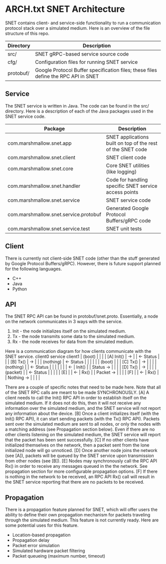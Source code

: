 ARCH.txt
SNET Architecture
==================

SNET contains client- and service-side functionality to run a communication
protocol stack over a simulated medium. Here is an overview of the file
structure of this repo.

| Directory | Description |
| --------- | ----------- |
| src/      | SNET gRPC-based service source code |
| cfg/      | Configuration files for running SNET service |
| protobuf/ | Google Protocol Buffer specification files; these files define the RPC API in SNET |


Service
-------
The SNET service is written in Java. The code can be found in the src/
directory. Here is a description of each of the Java packages used in the SNET
service code.
 
| Package | Description |
| ------- | ----------- |
| com.marshmallow.snet.app              | SNET applications built on top of the rest of the SNET code |
| com.marshmallow.snet.client           | SNET client code |
| com.marshmallow.snet.core             | Core SNET utilities (like logging) |
| com.marshmallow.snet.handler          | Code for handling specific SNET service access points |
| com.marshmallow.snet.service          | SNET service code |
| com.marshmallow.snet.service.protobuf | Generated Google Protocol Buffers/gRPC code | 
| com.marshmallow.snet.service.test     | SNET unit tests |

Client
------
There is currently not client-side SNET code (other than the stuff generated by
Google Protocol Buffers/gRPC). However, there is future support planned for the
following languages.
- C++
- Java
- Python

API
---
The SNET RPC API can be found in protobuf/snet.proto. Essentially, a node on the
network communicates in 3 ways with the service.
1. Init - the node initializes itself on the simulated medium.
1. Tx   - the node transmits some data to the simulated medium.
2. Rx   - the node receives for data from the simulated medium.

Here is a communication diagram for how clients communicate with the SNET
service.
         client0       service          client1
                          |
    (boot) |              |
           |              |
[A] Init() |    ->        |
           |    <- Status |
           |              |
[B] Tx()   |    ->        |
           |              | (nothing)
           |    <- Status |
           |              |
           |              |               | (boot)
           |              |               |
[C] Tx()   |    ->        |               |
           |              | (nothing)     |
           |    <- Status |               |
           |              |               |
           |              |         <-    | Init()
           |              | Status  ->    |
           |              |               |
[D] Tx()   |    ->        |               |
           |              | (packet)      |
           |    <- Status |               |
           |              |               |
[E]        |              |         <-    | Rx()
           |              | Packet  ->    |
           |              |               |
[F]        |              |         <-    | Rx()
           |              | Nothing ->    |
           |              |               |

There are a couple of specific notes that need to be made here. Note that all of
the SNET RPC calls are meant to be made SYNCHRONOUSLY.
[A] A client needs to call the Init() RPC API in order to establish itself on
    the simulated medium. If it does not do this, then it will not receive any
    information over the simulated medium, and the SNET service will not report
    any information about the device.
[B] Once a client initializes itself (with the Init() RPC API), it can start
    sending packets (with the Tx() RPC API). Packets sent over the simulated
    medium are sent to all nodes, or only the nodes with a matching address
    (see Propagation section below). Even if there are no other clients
    listening on the simulated medium, the SNET service will report that the
    packet has been sent successfully.
[C] If no other clients have initialized themselves on the network, then a
    packet sent from the lone initialized node will go unnoticed.
[D] Once another node joins the network (see [A]), packets will be queued by the
    SNET service upon transmission from other nodes (see [B]).
[E] Nodes may synchronously call the RPC API Rx() in order to receive any
    messages queued in the the network. See propagation section for more
    configurable propagation options.
[F] If there is nothing in the network to be received, an RPC API Rx() call will
    result in the SNET service reporting that there are no packets to be
    received.

Propagation
-----------
There is a propagation feature planned for SNET, which will offer users the
ability to define their own propagation mechanism for packets traveling through
the simulated medium. This feature is not currently ready. Here are some
potential uses for this feature.
- Location-based propagation
- Propagation delay
- Packet error simulation
- Simulated hardware packet filtering
- Packet queueing (maximum number, timeout)